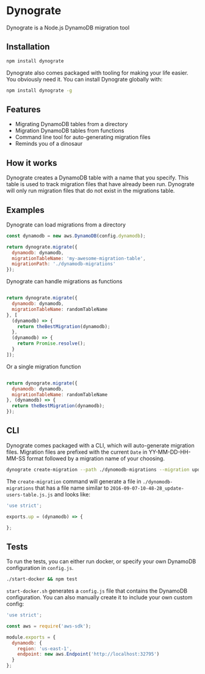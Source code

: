 # Dynograte

Dynograte is a Node.js DynamoDB migration tool

## Installation

```bash
npm install dynograte
```

Dynograte also comes packaged with tooling for making your life easier. You
obviously need it. You can install Dynograte globally with:

```bash
npm install dynograte -g
```

## Features

- Migrating DynamoDB tables from a directory
- Migration DynamoDB tables from functions
- Command line tool for auto-generating migration files
- Reminds you of a dinosaur

## How it works

Dynograte creates a DynamoDB table with a name that you specify. This table is
used to track migration files that have already been run. Dynograte will only
run migration files that do not exist in the migrations table.

## Examples

Dynograte can load migrations from a directory

```javascript
const dynamodb = new aws.DynamoDB(config.dynamodb);

return dynograte.migrate({
  dynamodb: dynamodb,
  migrationTableName: 'my-awesome-migration-table',
  migrationPath: './dynamodb-migrations'
});

```

Dynograte can handle migrations as functions

```javascript

return dynograte.migrate({
  dynamodb: dynamodb,
  migrationTableName: randomTableName
}, [
  (dynamodb) => {
    return theBestMigration(dynamodb);
  },
  (dynamodb) => {
    return Promise.resolve();
  }
]);

```

Or a single migration function

```javascript

return dynograte.migrate({
  dynamodb: dynamodb,
  migrationTableName: randomTableName
}, (dynamodb) => {
  return theBestMigration(dynamodb);
});

```

## CLI

Dynograte comes packaged with a CLI, which will auto-generate migration files.
Migration files are prefixed with the current `Date` in YY-MM-DD-HH-MM-SS format
followed by a migration name of your choosing.

```bash
dynograte create-migration --path ./dynomodb-migrations --migration update-users-table
```

The `create-migration` command will generate a file in `./dynomodb-migrations` that has
a file name similar to `2016-09-07-10-48-28_update-users-table.js.js` and looks like:

```javascript
'use strict';

exports.up = (dynamodb) => {

};

```

## Tests

To run the tests, you can either run docker, or specify your own DynamoDB
configuration in `config.js`.

```bash
./start-docker && npm test
```

`start-docker.sh` generates a `config.js` file that contains the DynamoDB
configuration. You can also manually create it to include your own custom config:

```javascript
'use strict';

const aws = require('aws-sdk');

module.exports = {
  dynamodb: {
    region: 'us-east-1',
    endpoint: new aws.Endpoint('http://localhost:32795')
  }
};

```
